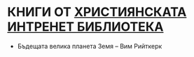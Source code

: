 # КНИГИ ОТ [ХРИСТИЯНСКАТА ИНТРЕНЕТ БИБЛИОТЕКА](http://bojidarmarinov.com/bgrecon/BCIL.htm)

- Бъдещата велика планета Земя – Вим Рийткерк
